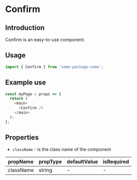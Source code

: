 # Confirm

<!-- STORY -->

## Introduction

Confirm is an easy-to-use component.

## Usage

```javascript
import { Confirm } from 'some-package-name';
```

## Example use

```javascript
const myPage = props => {
  return (
    <main>
      <Confirm />
    </main>
  );
};
```

## Properties

- `className` - is the class name of the component

| propName  | propType | defaultValue | isRequired |
| --------- | -------- | ------------ | ---------- |
| className | string   | -            | -          |
